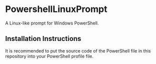 # PowershellLinuxPrompt
A Linux-like prompt for Windows PowerShell.

## Installation Instructions

It is recommended to put the source code of the PowerShell file in this repository into your PowerShell profile file.
